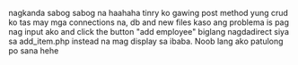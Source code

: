 nagkanda sabog sabog na haahaha tinry ko gawing post method yung crud ko tas may mga connections na, db and new files kaso ang problema is pag nag input ako and click the button "add employee" biglang nagdadirect siya sa add_item.php instead na mag display sa ibaba.
Noob lang ako patulong po sana hehe
